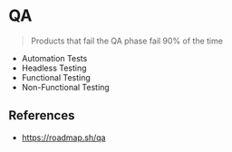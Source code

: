 # QA

> Products that fail the QA phase fail 90% of the time

- Automation Tests
- Headless Testing
- Functional Testing
- Non-Functional Testing

## References

- https://roadmap.sh/qa
